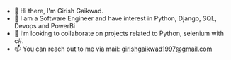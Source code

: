 - 👋 Hi there, I'm Girish Gaikwad.
- 🔭 I am a Software Engineer and have interest in Python, Django, SQL, Devops and PowerBi
- 👯 I’m looking to collaborate on projects related to Python, selenium with c#.
- 📫 You can reach out to me via mail: girishgaikwad1997@gmail.com

<!--
**Logan539/Logan539** is a ✨ _special_ ✨ repository because its `README.md` (this file) appears on your GitHub profile.

Here are some ideas to get you started:

 🔭 I’m currently working on ...
- 🌱 I’m currently learning ...
- 👯 I’m looking to collaborate on ...
- 🤔 I’m looking for help with ...
- 💬 Ask me about ...
- 📫 How to reach me: ...
- 😄 Pronouns: ...
- ⚡ Fun fact: ...
-->
